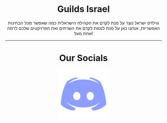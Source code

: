 <h1 align="center">Guilds Israel</h1>

<p align="center">גוילדס ישראל נוצר על מנת לקדם את הקהילה הישראלית כמה שאפשר מכל הבחינות האפשריות, אנחנו כאן על מנת לנסות לקדם את השרתים ואת הפרויקטים שלכם לרמה אחת מעל!</p>

---

<h1 align="center">Our Socials</h1>
<p align="center">
  <a href="https://discord.gg/2yk2zwhYdY">
   <img src="./Icons/discord.svg" alt="Discord"/>
  </a>
</p>
